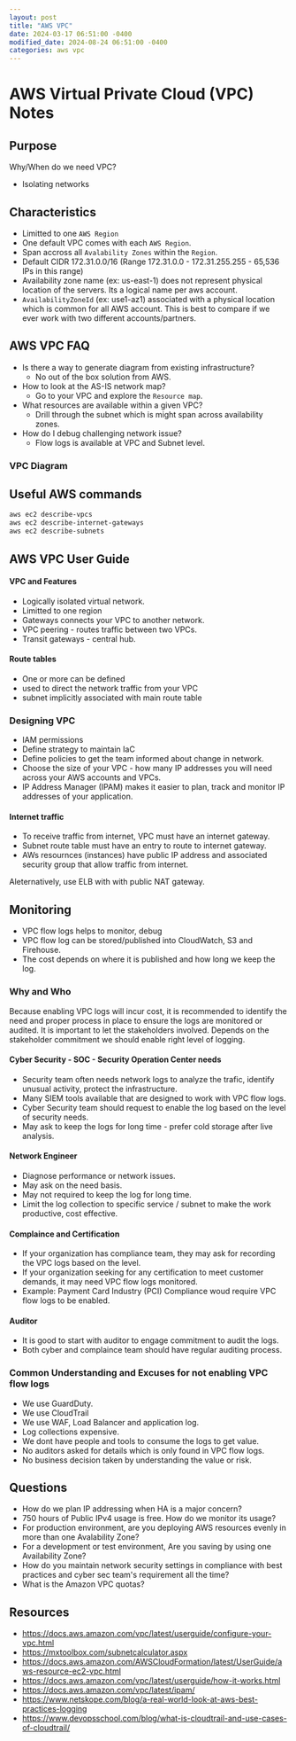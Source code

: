 ```yaml
---
layout: post
title: "AWS VPC"
date: 2024-03-17 06:51:00 -0400
modified_date: 2024-08-24 06:51:00 -0400
categories: aws vpc
---
```


# AWS Virtual Private Cloud (VPC) Notes

## Purpose

Why/When do we need VPC?

- Isolating networks

## Characteristics

- Limitted to one `AWS Region`
- One default VPC comes with each `AWS Region`.
- Span accross all `Avalability Zones` within the `Region`.
- Default CIDR 172.31.0.0/16 (Range 172.31.0.0 - 172.31.255.255 - 65,536 IPs in this range)
- Availability zone name (ex: us-east-1) does not represent physical location of the servers. Its a logical name per aws account.
- `AvailabilityZoneId` (ex: use1-az1) associated with a physical location which is common for all AWS account. This is best to compare if we ever work with two different accounts/partners.

## AWS VPC FAQ

- Is there a way to generate diagram from existing infrastructure?
  - No out of the box solution from AWS.
- How to look at the AS-IS network map?
  - Go to your VPC and explore the `Resource map`.
- What resources are available within a given VPC?
  - Drill through the subnet which is might span across availability zones.
- How do I debug challenging network issue?
  - Flow logs is available at VPC and Subnet level.

### VPC Diagram

## Useful AWS commands

```sh
aws ec2 describe-vpcs
aws ec2 describe-internet-gateways
aws ec2 describe-subnets
```

## AWS VPC User Guide

#### VPC and Features

- Logically isolated virtual network.
- Limitted to one region
- Gateways connects your VPC to another network.
- VPC peering - routes traffic between two VPCs.
- Transit gateways - central hub.

#### Route tables

- One or more can be defined
- used to direct the network traffic from your VPC
- subnet implicitly associated with main route table

### Designing VPC

- IAM permissions
- Define strategy to maintain IaC
- Define policies to get the team informed about change in network.
- Choose the size of your VPC - how many IP addresses you will need across your AWS accounts and VPCs.
- IP Address Manager (IPAM) makes it easier to plan, track and monitor IP addresses of your application.

#### Internet traffic

- To receive traffic from internet, VPC must have an internet gateway.
- Subnet route table must have an entry to route to internet gateway.
- AWs resournces (instances) have public IP address and associated security group that allow traffic from internet.

Aleternatively, use ELB with with public NAT gateway.

## Monitoring

- VPC flow logs helps to monitor, debug
- VPC flow log can be stored/published into CloudWatch, S3 and Firehouse.
- The cost depends on where it is published and how long we keep the log.

### Why and Who

Because enabling VPC logs will incur cost, it is recommended to identify the need and proper process in place to ensure the logs are monitored or audited.
It is important to let the stakeholders involved. Depends on the stakeholder commitment we should enable right level of logging.

#### Cyber Security - SOC - Security Operation Center needs

- Security team often needs network logs to analyze the trafic, identify unusual activity, protect the infrastructure.
- Many SIEM tools available that are designed to work with VPC flow logs.
- Cyber Security team should request to enable the log based on the level of security needs.
- May ask to keep the logs for long time - prefer cold storage after live analysis.

#### Network Engineer

- Diagnose performance or network issues.
- May ask on the need basis.
- May not required to keep the log for long time.
- Limit the log collection to specific service / subnet to make the work productive, cost effective.

#### Complaince and Certification

- If your organization has compliance team, they may ask for recording the VPC logs based on the level.
- If your organization seeking for any certification to meet customer demands, it may need VPC flow logs monitored.
- Example: Payment Card Industry (PCI) Compliance woud require VPC flow logs to be enabled.

#### Auditor

- It is good to start with auditor to engage commitment to audit the logs.
- Both cyber and complaince team should have regular auditing process.

### Common Understanding and Excuses for not enabling VPC flow logs

- We use GuardDuty.
- We use CloudTrail
- We use WAF, Load Balancer and application log.
- Log collections expensive.
- We dont have people and tools to consume the logs to get value.
- No auditors asked for details which is only found in VPC flow logs.
- No business decision taken by understanding the value or risk.

## Questions

- How do we plan IP addressing when HA is a major concern?
- 750 hours of Public IPv4 usage is free. How do we monitor its usage?
- For production environment, are you deploying AWS resources evenly in more than one Avalability Zone?
- For a development or test environment, Are you saving by using one Availability Zone?
- How do you maintain network security settings in compliance with best practices and cyber sec team's requirement all the time?
- What is the Amazon VPC quotas?

## Resources

- https://docs.aws.amazon.com/vpc/latest/userguide/configure-your-vpc.html
- https://mxtoolbox.com/subnetcalculator.aspx
- https://docs.aws.amazon.com/AWSCloudFormation/latest/UserGuide/aws-resource-ec2-vpc.html
- https://docs.aws.amazon.com/vpc/latest/userguide/how-it-works.html
- https://docs.aws.amazon.com/vpc/latest/ipam/
- https://www.netskope.com/blog/a-real-world-look-at-aws-best-practices-logging
- https://www.devopsschool.com/blog/what-is-cloudtrail-and-use-cases-of-cloudtrail/

